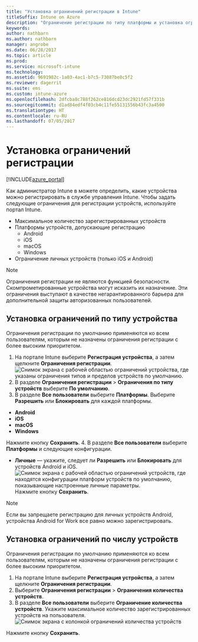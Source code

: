```yaml
---
title: "Установка ограничений регистрации в Intune"
titleSuffix: Intune on Azure
description: "Ограничение регистрации по типу платформы и установка ограничения на регистрацию устройств в Intune. \""
keywords: 
author: nathbarn
ms.author: nathbarn
manager: angrobe
ms.date: 06/28/2017
ms.topic: article
ms.prod: 
ms.service: microsoft-intune
ms.technology: 
ms.assetid: 9691982c-1a03-4ac1-b7c5-73087be8c5f2
ms.reviewer: dagerrit
ms.suite: ems
ms.custom: intune-azure
ms.openlocfilehash: 2dfcba8c788f262ce816dcd23dc2921fd57f331b
ms.sourcegitcommit: d1ad84edf4f03cb4c11fe55131556b43fc3a4500
ms.translationtype: HT
ms.contentlocale: ru-RU
ms.lasthandoff: 07/05/2017
---
```

# <a name="set-enrollment-restrictions"></a>Установка ограничений регистрации

[!INCLUDE[azure_portal](./includes/azure_portal.md)]

Как администратор Intune в можете определить, какие устройства можно регистрировать в службе управления Intune. Чтобы задать следующие ограничения для регистрации устройств, используйте портал Intune.

- Максимальное количество зарегистрированных устройств
- Платформы устройств, допускающие регистрацию
  - Android
  - iOS
  - macOS
  - Windows
- Ограничение личных устройств (только iOS и Android)

>[!NOTE]
>Ограничения регистрации не являются функцией безопасности. Скомпрометированные устройства могут исказить их назначение. Эти ограничения выступают в качестве негарантированного барьера для дополнительной защиты авторизованных пользователей.

## <a name="set-device-type-restrictions"></a>Установка ограничений по типу устройства
Ограничения регистрации по умолчанию применяются ко всем пользователям, которым не назначены ограничения регистрации с более высоким приоритетом.  
1. На портале Intune выберите **Регистрация устройства**, а затем щелкните **Ограничения регистрации**.
![Снимок экрана с рабочей областью ограничений устройства, где указаны ограничения типов и пределов устройств по умолчанию.](media/device-restrictions-set-default.png)
2. В разделе **Ограничения регистрации** > **Ограничения по типу устройств** выберите **По умолчанию**.
3. В разделе **Все пользователи** выберите **Платформы**. Выберите **Разрешить** или **Блокировать** для каждой платформы.
  - **Android**
  - **iOS**
  - **macOS**
  - **Windows**

  Нажмите кнопку **Сохранить**.
4. В разделе **Все пользователи** выберите **Платформы** и следующие конфигурации.
  - **Личные** — укажите, следует ли **Разрешить** или **Блокировать** для устройств Android и iOS.
  ![Снимок экрана с рабочей областью ограничений устройств, где находятся конфигурации платформ устройств по умолчанию, показывающие настроенные личные параметры.](media/device-restrictions-platform-configurations.png)
  Нажмите кнопку **Сохранить**.

>[!NOTE]
>Если вы запрещаете регистрацию для личных устройств Android, устройства Android for Work все равно можно зарегистрировать.

## <a name="set-device-limit-restrictions"></a>Установка ограничений по числу устройств
Ограничения регистрации по умолчанию применяются ко всем пользователям, которым не назначены ограничения регистрации с более высоким приоритетом.  
1. На портале Intune выберите **Регистрация устройства**, а затем щелкните **Ограничения регистрации**.
2. Выберите **Ограничения регистрации** > **Ограничения количества устройств**.
3. В разделе **Все пользователи** выберите **Ограничение количества устройств**. Укажите максимальное количество зарегистрированных устройств на пользователя.  
![Снимок экрана с колонкой ограничений количества устройств](./media/device-restrictions-limit.png)

  Нажмите кнопку **Сохранить**.
